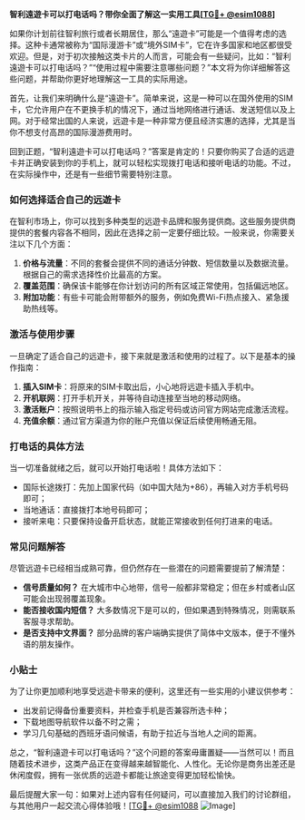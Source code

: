 **智利遠遊卡可以打电话吗？带你全面了解这一实用工具[[TG💪+ @esim1088](https://t.me/s/esim1088)]**

如果你计划前往智利旅行或者长期居住，那么“遠遊卡”可能是一个值得考虑的选择。这种卡通常被称为“国际漫游卡”或“境外SIM卡”，它在许多国家和地区都很受欢迎。但是，对于初次接触这类卡片的人而言，可能会有一些疑问，比如：“智利遠遊卡可以打电话吗？”“使用过程中需要注意哪些问题？”本文将为你详细解答这些问题，并帮助你更好地理解这一工具的实际用途。

首先，让我们来明确什么是“遠遊卡”。简单来说，这是一种可以在国外使用的SIM卡，它允许用户在不更换手机的情况下，通过当地网络进行通话、发送短信以及上网。对于经常出国的人来说，远遊卡是一种非常方便且经济实惠的选择，尤其是当你不想支付高昂的国际漫游费用时。

回到正题，“智利遠遊卡可以打电话吗？”答案是肯定的！只要你购买了合适的远遊卡并正确安装到你的手机上，就可以轻松实现拨打电话和接听电话的功能。不过，在实际操作中，还是有一些细节需要特别注意。

### **如何选择适合自己的远遊卡**
在智利市场上，你可以找到多种类型的远遊卡品牌和服务提供商。这些服务提供商提供的套餐内容各不相同，因此在选择之前一定要仔细比较。一般来说，你需要关注以下几个方面：

1. **价格与流量**：不同的套餐会提供不同的通话分钟数、短信数量以及数据流量。根据自己的需求选择性价比最高的方案。
2. **覆盖范围**：确保该卡能够在你计划访问的所有区域正常使用，包括偏远地区。
3. **附加功能**：有些卡可能会附带额外的服务，例如免费Wi-Fi热点接入、紧急援助热线等。

### **激活与使用步骤**
一旦确定了适合自己的远遊卡，接下来就是激活和使用的过程了。以下是基本的操作指南：

1. **插入SIM卡**：将原来的SIM卡取出后，小心地将远遊卡插入手机中。
2. **开机联网**：打开手机开关，并等待自动连接至当地的移动网络。
3. **激活账户**：按照说明书上的指示输入指定号码或访问官方网站完成激活流程。
4. **充值余额**：通过官方渠道为你的账户充值以保证后续使用畅通无阻。

### **打电话的具体方法**
当一切准备就绪之后，就可以开始打电话啦！具体方法如下：
- 国际长途拨打：先加上国家代码（如中国大陆为+86），再输入对方手机号码即可；
- 当地通话：直接拨打本地号码即可；
- 接听来电：只要保持设备开启状态，就能正常接收到任何打进来的电话。

### **常见问题解答**
尽管远遊卡已经相当成熟可靠，但仍然存在一些潜在的问题需要提前了解清楚：
- **信号质量如何？** 在大城市中心地带，信号一般都非常稳定；但在乡村或者山区可能会出现弱覆盖现象。
- **能否接收国内短信？** 大多数情况下是可以的，但如果遇到特殊情况，则需联系客服寻求帮助。
- **是否支持中文界面？** 部分品牌的客户端确实提供了简体中文版本，便于不懂外语的朋友操作。

### **小贴士**
为了让你更加顺利地享受远遊卡带来的便利，这里还有一些实用的小建议供参考：
- 出发前记得备份重要资料，并检查手机是否兼容所选卡种；
- 下载地图导航软件以备不时之需；
- 学习几句基础的西班牙语问候语，有助于拉近与当地人之间的距离。

总之，“智利遠遊卡可以打电话吗？”这个问题的答案毋庸置疑——当然可以！而且随着技术进步，这类产品正在变得越来越智能化、人性化。无论你是商务出差还是休闲度假，拥有一张优质的远遊卡都能让旅途变得更加轻松愉快。

最后提醒大家一句：如果对上述内容有任何疑问，可以直接加入我们的讨论群组，与其他用户一起交流心得体验哦！[[TG💪+ @esim1088](https://t.me/s/esim1088) ![Image](https://i.postimg.cc/4NQfJmqS/Snipaste-2025-05-13-00-14-12.png)]